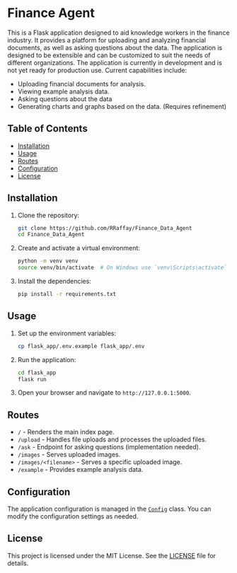 # Finance Agent

This is a Flask application designed to aid knowledge workers in the finance industry. It provides a platform for uploading and analyzing financial documents, as well as asking questions about the data. The application is designed to be extensible and can be customized to suit the needs of different organizations. The application is currently in development and is not yet ready for production use. Current capabilities include:

- Uploading financial documents for analysis.
- Viewing example analysis data.
- Asking questions about the data
- Generating charts and graphs based on the data. (Requires refinement)

## Table of Contents

- [Installation](#installation)
- [Usage](#usage)
- [Routes](#routes)
- [Configuration](#configuration)
- [License](#license)

## Installation

1. Clone the repository:

   ```sh
   git clone https://github.com/RRaffay/Finance_Data_Agent
   cd Finance_Data_Agent
   ```

2. Create and activate a virtual environment:

   ```sh
   python -m venv venv
   source venv/bin/activate  # On Windows use `venv\Scripts\activate`
   ```

3. Install the dependencies:
   ```sh
   pip install -r requirements.txt
   ```

## Usage

1. Set up the environment variables:

   ```sh
   cp flask_app/.env.example flask_app/.env
   ```

2. Run the application:

   ```sh
   cd flask_app
   flask run
   ```

3. Open your browser and navigate to `http://127.0.0.1:5000`.

## Routes

- `/` - Renders the main index page.
- `/upload` - Handles file uploads and processes the uploaded files.
- `/ask` - Endpoint for asking questions (implementation needed).
- `/images` - Serves uploaded images.
- `/images/<filename>` - Serves a specific uploaded image.
- `/example` - Provides example analysis data.

## Configuration

The application configuration is managed in the [`Config`](flask_app/config.py) class. You can modify the configuration settings as needed.

## License

This project is licensed under the MIT License. See the [LICENSE](LICENSE) file for details.
